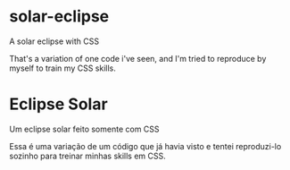# solar-eclipse
A solar eclipse with CSS

That's a variation of one code i've seen, and I'm tried to reproduce by myself to train my CSS skills.

# Eclipse Solar
Um eclipse solar feito somente com CSS

Essa é uma variação de um código que já havia visto e tentei reproduzi-lo sozinho para treinar minhas skills em CSS.
